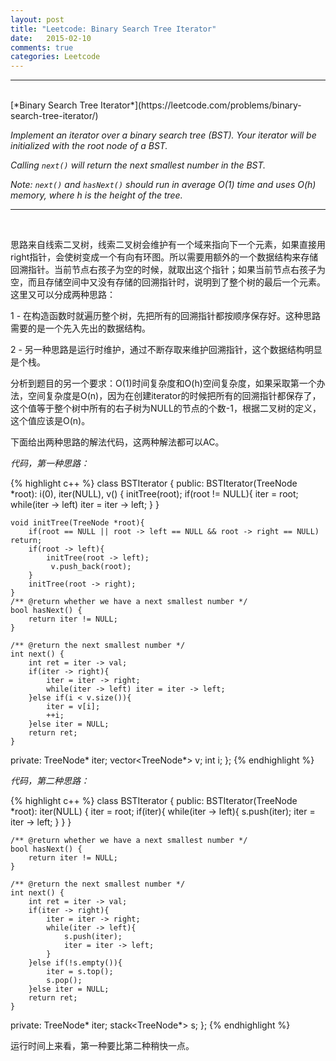 ```yaml
---
layout: post
title: "Leetcode: Binary Search Tree Iterator"
date:   2015-02-10
comments: true
categories: Leetcode
---
```


***
<br />
[*Binary Search Tree Iterator*](https://leetcode.com/problems/binary-search-tree-iterator/)

*Implement an iterator over a binary search tree (BST). Your iterator will be initialized with the root node of a BST.*

*Calling `next()` will return the next smallest number in the BST.*

*Note: `next()` and `hasNext()` should run in average O(1) time and uses O(h) memory, where h is the height of the tree.*

***
<br />

思路来自线索二叉树，线索二叉树会维护有一个域来指向下一个元素，如果直接用right指针，会使树变成一个有向有环图。所以需要用额外的一个数据结构来存储回溯指针。当前节点右孩子为空的时候，就取出这个指针；如果当前节点右孩子为空，而且存储空间中又没有存储的回溯指针时，说明到了整个树的最后一个元素。这里又可以分成两种思路：

1 - 在构造函数时就遍历整个树，先把所有的回溯指针都按顺序保存好。这种思路需要的是一个先入先出的数据结构。

2 - 另一种思路是运行时维护，通过不断存取来维护回溯指针，这个数据结构明显是个栈。

分析到题目的另一个要求：O(1)时间复杂度和O(h)空间复杂度，如果采取第一个办法，空间复杂度是O(n)，因为在创建iterator的时候把所有的回溯指针都保存了，这个值等于整个树中所有的右子树为NULL的节点的个数-1，根据二叉树的定义，这个值应该是O(n)。

下面给出两种思路的解法代码，这两种解法都可以AC。

*代码，第一种思路：*

{% highlight c++ %}
class BSTIterator {
public:
    BSTIterator(TreeNode *root): i(0), iter(NULL), v() {
        initTree(root);
        if(root != NULL){
            iter = root;
            while(iter -> left) iter = iter -> left;
        }
    }

    void initTree(TreeNode *root){
        if(root == NULL || root -> left == NULL && root -> right == NULL) return;
        if(root -> left){
            initTree(root -> left);
             v.push_back(root);
        }
        initTree(root -> right);
    }
    /** @return whether we have a next smallest number */
    bool hasNext() {
        return iter != NULL;
    }

    /** @return the next smallest number */
    int next() {
        int ret = iter -> val;
        if(iter -> right){
            iter = iter -> right;
            while(iter -> left) iter = iter -> left;
        }else if(i < v.size()){
            iter = v[i];
            ++i;
        }else iter = NULL;
        return ret;
    }
private:
    TreeNode* iter;
    vector<TreeNode*> v;
    int i;
};
{% endhighlight %}

*代码，第二种思路：*

{% highlight c++ %}
class BSTIterator {
public:
    BSTIterator(TreeNode *root): iter(NULL) {
        iter = root;
        if(iter){
            while(iter -> left){
                s.push(iter);
                iter = iter -> left;
            }
        }
    }

    /** @return whether we have a next smallest number */
    bool hasNext() {
        return iter != NULL;
    }

    /** @return the next smallest number */
    int next() {
        int ret = iter -> val;
        if(iter -> right){
            iter = iter -> right;
            while(iter -> left){
                s.push(iter);
                iter = iter -> left;
            }
        }else if(!s.empty()){
            iter = s.top();
            s.pop();
        }else iter = NULL;
        return ret;
    }
private:
    TreeNode* iter;
    stack<TreeNode*> s;
};
{% endhighlight %}

运行时间上来看，第一种要比第二种稍快一点。

